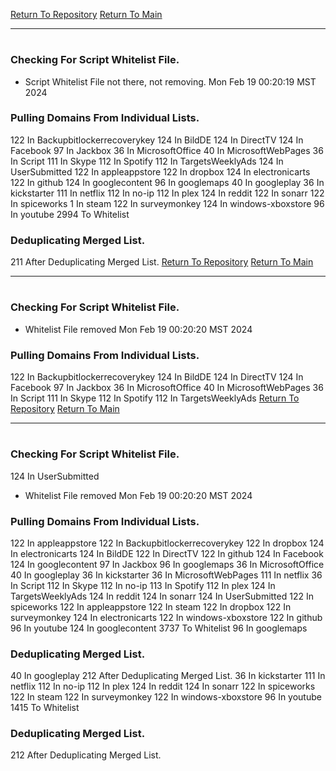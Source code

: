 [Return To Repository](https://github.com/DigitalWarrior/piholeparser/)
[Return To Main](https://github.com/DigitalWarrior/piholeparser/blob/master/RecentRunLogs/Mainlog.md)
____________________________________
# 
### Checking For Script Whitelist File.
* Script Whitelist File not there, not removing. Mon Feb 19 00:20:19 MST 2024
### Pulling Domains From Individual Lists.
122 In Backupbitlockerrecoverykey
124 In BildDE
124 In DirectTV
124 In Facebook
97 In Jackbox
36 In MicrosoftOffice
40 In MicrosoftWebPages
36 In Script
111 In Skype
112 In Spotify
112 In TargetsWeeklyAds
124 In UserSubmitted
122 In appleappstore
122 In dropbox
124 In electronicarts
122 In github
124 In googlecontent
96 In googlemaps
40 In googleplay
36 In kickstarter
111 In netflix
112 In no-ip
112 In plex
124 In reddit
122 In sonarr
122 In spiceworks
1 In steam
122 In surveymonkey
124 In windows-xboxstore
96 In youtube
2994 To Whitelist
### Deduplicating Merged List.
211 After Deduplicating Merged List.
[Return To Repository](https://github.com/DigitalWarrior/piholeparser/)
[Return To Main](https://github.com/DigitalWarrior/piholeparser/blob/master/RecentRunLogs/Mainlog.md)
____________________________________
# 
### Checking For Script Whitelist File.
* Whitelist File removed Mon Feb 19 00:20:20 MST 2024
### Pulling Domains From Individual Lists.
122 In Backupbitlockerrecoverykey
124 In BildDE
124 In DirectTV
124 In Facebook
97 In Jackbox
36 In MicrosoftOffice
40 In MicrosoftWebPages
36 In Script
111 In Skype
112 In Spotify
112 In TargetsWeeklyAds
[Return To Repository](https://github.com/DigitalWarrior/piholeparser/)
[Return To Main](https://github.com/DigitalWarrior/piholeparser/blob/master/RecentRunLogs/Mainlog.md)
____________________________________
# 
### Checking For Script Whitelist File.
124 In UserSubmitted
* Whitelist File removed Mon Feb 19 00:20:20 MST 2024
### Pulling Domains From Individual Lists.
122 In appleappstore
122 In Backupbitlockerrecoverykey
122 In dropbox
124 In electronicarts
124 In BildDE
122 In DirectTV
122 In github
124 In Facebook
124 In googlecontent
97 In Jackbox
96 In googlemaps
36 In MicrosoftOffice
40 In googleplay
36 In kickstarter
36 In MicrosoftWebPages
111 In netflix
36 In Script
112 In Skype
112 In no-ip
113 In Spotify
112 In plex
124 In TargetsWeeklyAds
124 In reddit
124 In sonarr
124 In UserSubmitted
122 In spiceworks
122 In appleappstore
122 In steam
122 In dropbox
122 In surveymonkey
124 In electronicarts
122 In windows-xboxstore
122 In github
96 In youtube
124 In googlecontent
3737 To Whitelist
96 In googlemaps
### Deduplicating Merged List.
40 In googleplay
212 After Deduplicating Merged List.
36 In kickstarter
111 In netflix
112 In no-ip
112 In plex
124 In reddit
124 In sonarr
122 In spiceworks
122 In steam
122 In surveymonkey
122 In windows-xboxstore
96 In youtube
1415 To Whitelist
### Deduplicating Merged List.
212 After Deduplicating Merged List.
